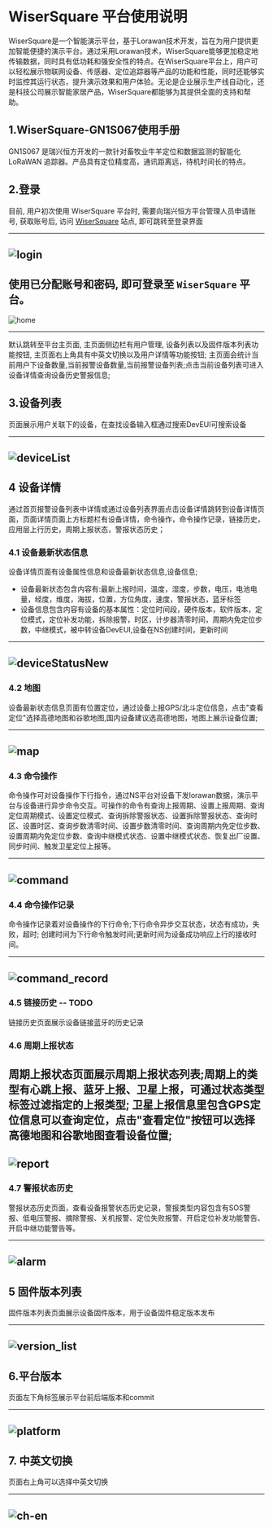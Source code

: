 # WiserSquare 平台使用说明

WiserSquare是一个智能演示平台，基于Lorawan技术开发，旨在为用户提供更加智能便捷的演示平台。通过采用Lorawan技术，WiserSquare能够更加稳定地传输数据，同时具有低功耗和强安全性的特点。在WiserSquare平台上，用户可以轻松展示物联网设备、传感器、定位追踪器等产品的功能和性能，同时还能够实时监控其运行状态，提升演示效果和用户体验。无论是企业展示生产线自动化，还是科技公司展示智能家居产品，WiserSquare都能够为其提供全面的支持和帮助。


## 1.WiserSquare-GN1S067使用手册
 GN1S067 是瑞兴恒方开发的一款针对畜牧业牛羊定位和数据监测的智能化 LoRaWAN 追踪器。产品具有定位精度高，通讯距离远，待机时间长的特点。

 
## 2.登录 
目前, 用户初次使用 WiserSquare 平台时, 需要向瑞兴恒方平台管理人员申请账号, 获取账号后, 访问 [WiserSquare](https://wisersquare.risinghf.com/) 站点, 即可跳转至登录界面

---
![login](https://risinghf-wiki.oss-cn-shenzhen.aliyuncs.com/upload/img/20230620183513.png)
---

使用已分配账号和密码, 即可登录至 `WiserSquare` 平台。
---
![home](https://risinghf-wiki.oss-cn-shenzhen.aliyuncs.com/upload/img/20230620183737.png)

---
默认跳转至平台主页面, 主页面侧边栏有用户管理, 设备列表以及固件版本列表功能按钮, 主页面右上角具有中英文切换以及用户详情等功能按钮;
主页面会统计当前用户下设备数量,当前报警设备数量,当前报警设备列表;点击当前设备列表可进入设备详情查询设备历史警报信息;


## 3.设备列表


页面展示用户关联下的设备，在查找设备输入框通过搜索DevEUI可搜索设备

---
![deviceList](https://risinghf-wiki.oss-cn-shenzhen.aliyuncs.com/upload/img/20230621092847.png)
---

## 4 设备详情
通过首页报警设备列表中详情或通过设备列表界面点击设备详情跳转到设备详情页面，页面详情页面上方标题栏有设备详情，命令操作，命令操作记录，链接历史，应用层上行历史，周期上报状态，警报状态历史；

### 4.1 设备最新状态信息
设备详情页面有设备属性信息和设备最新状态信息,设备信息;
- 设备最新状态包含内容有:最新上报时间，温度，湿度，步数，电压，电池电量，经度，维度，海拔，位置，方位角度，速度，警报状态，蓝牙标签
- 设备信息包含内容有设备的基本属性：定位时间段，硬件版本，软件版本，定位模式，定位补发功能，拆除报警，时区，计步器清零时间，周期内免定位步数，中继模式，被中转设备DevEUI,设备在NS创建时间，更新时间

---
![deviceStatusNew](https://risinghf-wiki.oss-cn-shenzhen.aliyuncs.com/upload/img/20230621095002.png)
---


### 4.2 地图

设备最新状态信息页面有位置定位，通过设备上报GPS/北斗定位信息，点击"查看定位"选择高德地图和谷歌地图,国内设备建议选高德地图，地图上展示设备位置;

---
![map](https://risinghf-wiki.oss-cn-shenzhen.aliyuncs.com/upload/img/20230621101515.png)
---

### 4.3 命令操作

命令操作可对设备操作下行指令，通过NS平台对设备下发lorawan数据，演示平台与设备进行异步命令交互。可操作的命令有查询上报周期、设置上报周期、查询定位周期模式、设置定位模式、查询拆除警报状态、设置拆除警报状态、查询时区、设置时区、查询步数清零时间、设置步数清零时间、查询周期内免定位步数、设置周期内免定位步数、查询中继模式状态、设置中继模式状态、恢复出厂设置、同步时间、触发卫星定位上报等。

---
![command](https://risinghf-wiki.oss-cn-shenzhen.aliyuncs.com/upload/img/20230621103252.png)
---


### 4.4 命令操作记录
命令操作记录着对设备操作的下行命令;下行命令异步交互状态，状态有成功，失败，超时; 创建时间为下行命令触发时间;更新时间为设备成功响应上行的接收时间。

---
![command_record](https://risinghf-wiki.oss-cn-shenzhen.aliyuncs.com/upload/img/20230621105819.png)
---

### 4.5 链接历史 -- TODO
链接历史页面展示设备链接蓝牙的历史记录


### 4.6 周期上报状态
周期上报状态页面展示周期上报状态列表;周期上的类型有心跳上报、蓝牙上报、卫星上报，可通过状态类型标签过滤指定的上报类型;
卫星上报信息里包含GPS定位信息可以查询定位，点击"查看定位"按钮可以选择高德地图和谷歌地图查看设备位置;
---
![report](https://risinghf-wiki.oss-cn-shenzhen.aliyuncs.com/upload/img/20230621111917.png)
---

### 4.7 警报状态历史
警报状态历史页面，查看设备报警状态历史记录，警报类型内容包含有SOS警报、低电压警报、摘除警报、关机报警、定位失败报警、开启定位补发功能警告、开启中继功能警告等。

---
![alarm](https://risinghf-wiki.oss-cn-shenzhen.aliyuncs.com/upload/img/20230621112503.png)
---

## 5 固件版本列表
固件版本列表页面展示设备固件版本，用于设备固件稳定版本发布

---
![version_list](https://risinghf-wiki.oss-cn-shenzhen.aliyuncs.com/upload/img/20230621114342.png)
---


## 6.平台版本
页面左下角标签展示平台前后端版本和commit

---
![platform](https://risinghf-wiki.oss-cn-shenzhen.aliyuncs.com/upload/img/20230621114943.png)
---

## 7. 中英文切换
页面右上角可以选择中英文切换

---
![ch-en](https://risinghf-wiki.oss-cn-shenzhen.aliyuncs.com/upload/img/20230621115328.png)
---